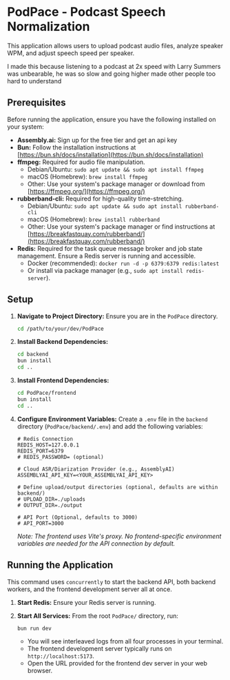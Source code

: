 # PodPace - Podcast Speech Normalization

This application allows users to upload podcast audio files, analyze speaker WPM, and adjust speech speed per speaker.

I made this because listening to a podcast at 2x speed with Larry Summers was unbearable, he was so slow and going higher made other people too hard to understand

## Prerequisites

Before running the application, ensure you have the following installed on your system:

*  **Assembly.ai:** Sign up for the free tier and get an api key
*   **Bun:** Follow the installation instructions at [https://bun.sh/docs/installation](https://bun.sh/docs/installation)
*   **ffmpeg:** Required for audio file manipulation.
    *   Debian/Ubuntu: `sudo apt update && sudo apt install ffmpeg`
    *   macOS (Homebrew): `brew install ffmpeg`
    *   Other: Use your system's package manager or download from [https://ffmpeg.org/](https://ffmpeg.org/)
*   **rubberband-cli:** Required for high-quality time-stretching.
    *   Debian/Ubuntu: `sudo apt update && sudo apt install rubberband-cli`
    *   macOS (Homebrew): `brew install rubberband`
    *   Other: Use your system's package manager or find instructions at [https://breakfastquay.com/rubberband/](https://breakfastquay.com/rubberband/)
*   **Redis:** Required for the task queue message broker and job state management. Ensure a Redis server is running and accessible.
    *   Docker (recommended): `docker run -d -p 6379:6379 redis:latest`
    *   Or install via package manager (e.g., `sudo apt install redis-server`).

## Setup

1.  **Navigate to Project Directory:**
    Ensure you are in the `PodPace` directory.
    ```bash
    cd /path/to/your/dev/PodPace
    ```
2.  **Install Backend Dependencies:**
    ```bash
    cd backend
    bun install
    cd ..
    ```
3.  **Install Frontend Dependencies:**
    ```bash
    cd PodPace/frontend
    bun install
    cd ..
    ```
4.  **Configure Environment Variables:**
    Create a `.env` file in the `backend` directory (`PodPace/backend/.env`) and add the following variables:

    ```dotenv
    # Redis Connection
    REDIS_HOST=127.0.0.1
    REDIS_PORT=6379
    # REDIS_PASSWORD= (optional)

    # Cloud ASR/Diarization Provider (e.g., AssemblyAI)
    ASSEMBLYAI_API_KEY=<YOUR_ASSEMBLYAI_API_KEY>

    # Define upload/output directories (optional, defaults are within backend/)
    # UPLOAD_DIR=./uploads
    # OUTPUT_DIR=./output

    # API Port (Optional, defaults to 3000)
    # API_PORT=3000
    ```

    *Note: The frontend uses Vite's proxy. No frontend-specific environment variables are needed for the API connection by default.*

## Running the Application

This command uses `concurrently` to start the backend API, both backend workers, and the frontend development server all at once.

1.  **Start Redis:** Ensure your Redis server is running.

2.  **Start All Services:**
    From the root `PodPace/` directory, run:
    ```bash
    bun run dev
    ```
    *   You will see interleaved logs from all four processes in your terminal.
    *   The frontend development server typically runs on `http://localhost:5173`.
    *   Open the URL provided for the frontend dev server in your web browser.
